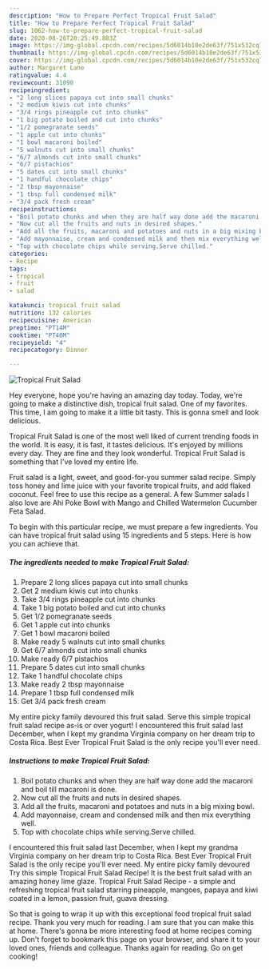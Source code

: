 ```yaml
---
description: "How to Prepare Perfect Tropical Fruit Salad"
title: "How to Prepare Perfect Tropical Fruit Salad"
slug: 1062-how-to-prepare-perfect-tropical-fruit-salad
date: 2020-08-26T20:25:49.803Z
image: https://img-global.cpcdn.com/recipes/5d6014b10e2de63f/751x532cq70/tropical-fruit-salad-recipe-main-photo.jpg
thumbnail: https://img-global.cpcdn.com/recipes/5d6014b10e2de63f/751x532cq70/tropical-fruit-salad-recipe-main-photo.jpg
cover: https://img-global.cpcdn.com/recipes/5d6014b10e2de63f/751x532cq70/tropical-fruit-salad-recipe-main-photo.jpg
author: Margaret Lane
ratingvalue: 4.4
reviewcount: 31090
recipeingredient:
- "2 long slices papaya cut into small chunks"
- "2 medium kiwis cut into chunks"
- "3/4 rings pineapple cut into chunks"
- "1 big potato boiled and cut into chunks"
- "1/2 pomegranate seeds"
- "1 apple cut into chunks"
- "1 bowl macaroni boiled"
- "5 walnuts cut into small chunks"
- "6/7 almonds cut into small chunks"
- "6/7 pistachios"
- "5 dates cut into small chunks"
- "1 handful chocolate chips"
- "2 tbsp mayonnaise"
- "1 tbsp full condensed milk"
- "3/4 pack fresh cream"
recipeinstructions:
- "Boil potato chunks and when they are half way done add the macaroni and boil till macaroni is done."
- "Now cut all the fruits and nuts in desired shapes."
- "Add all the fruits, macaroni and potatoes and nuts in a big mixing bowl."
- "Add mayonnaise, cream and condensed milk and then mix everything well."
- "Top with chocolate chips while serving.Serve chilled."
categories:
- Recipe
tags:
- tropical
- fruit
- salad

katakunci: tropical fruit salad 
nutrition: 132 calories
recipecuisine: American
preptime: "PT14M"
cooktime: "PT40M"
recipeyield: "4"
recipecategory: Dinner

---
```



![Tropical Fruit Salad](https://img-global.cpcdn.com/recipes/5d6014b10e2de63f/751x532cq70/tropical-fruit-salad-recipe-main-photo.jpg)

Hey everyone, hope you're having an amazing day today. Today, we're going to make a distinctive dish, tropical fruit salad. One of my favorites. This time, I am going to make it a little bit tasty. This is gonna smell and look delicious.

Tropical Fruit Salad is one of the most well liked of current trending foods in the world. It is easy, it is fast, it tastes delicious. It's enjoyed by millions every day. They are fine and they look wonderful. Tropical Fruit Salad is something that I've loved my entire life.

Fruit salad is a light, sweet, and good-for-you summer salad recipe. Simply toss honey and lime juice with your favorite tropical fruits, and add flaked coconut. Feel free to use this recipe as a general. A few Summer salads I also love are Ahi Poke Bowl with Mango and Chilled Watermelon Cucumber Feta Salad.


To begin with this particular recipe, we must prepare a few ingredients. You can have tropical fruit salad using 15 ingredients and 5 steps. Here is how you can achieve that.

<!--inarticleads1-->

##### The ingredients needed to make Tropical Fruit Salad:

1. Prepare 2 long slices papaya cut into small chunks
1. Get 2 medium kiwis cut into chunks
1. Take 3/4 rings pineapple cut into chunks
1. Take 1 big potato boiled and cut into chunks
1. Get 1/2 pomegranate seeds
1. Get 1 apple cut into chunks
1. Get 1 bowl macaroni boiled
1. Make ready 5 walnuts cut into small chunks
1. Get 6/7 almonds cut into small chunks
1. Make ready 6/7 pistachios
1. Prepare 5 dates cut into small chunks
1. Take 1 handful chocolate chips
1. Make ready 2 tbsp mayonnaise
1. Prepare 1 tbsp full condensed milk
1. Get 3/4 pack fresh cream


My entire picky family devoured this fruit salad. Serve this simple tropical fruit salad recipe as-is or over yogurt! I encountered this fruit salad last December, when I kept my grandma Virginia company on her dream trip to Costa Rica. Best Ever Tropical Fruit Salad is the only recipe you&#39;ll ever need. 

<!--inarticleads2-->

##### Instructions to make Tropical Fruit Salad:

1. Boil potato chunks and when they are half way done add the macaroni and boil till macaroni is done.
1. Now cut all the fruits and nuts in desired shapes.
1. Add all the fruits, macaroni and potatoes and nuts in a big mixing bowl.
1. Add mayonnaise, cream and condensed milk and then mix everything well.
1. Top with chocolate chips while serving.Serve chilled.


I encountered this fruit salad last December, when I kept my grandma Virginia company on her dream trip to Costa Rica. Best Ever Tropical Fruit Salad is the only recipe you&#39;ll ever need. My entire picky family devoured Try this simple Tropical Fruit Salad Recipe! It is the best fruit salad with an amazing honey lime glaze. Tropical Fruit Salad Recipe - a simple and refreshing tropical fruit salad starring pineapple, mangoes, papaya and kiwi coated in a lemon, passion fruit, guava dressing. 

So that is going to wrap it up with this exceptional food tropical fruit salad recipe. Thank you very much for reading. I am sure that you can make this at home. There's gonna be more interesting food at home recipes coming up. Don't forget to bookmark this page on your browser, and share it to your loved ones, friends and colleague. Thanks again for reading. Go on get cooking!
